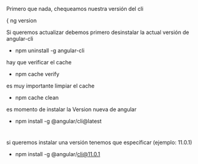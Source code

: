 
Primero que nada, chequeamos nuestra versión del cli

{  ng version 

Si queremos actualizar debemos primero desinstalar la actual versión de angular-cli
*  npm uninstall -g angular-cli

hay que verificar el cache 
* npm cache verify

es muy importante limpiar el cache
*  npm cache clean
 
 es momento de instalar la Version nueva de angular

* npm install -g @angular/cli@latest

# 

si queremos instalar una versión tenemos que específicar (ejemplo: 11.0.1)
*  npm install -g @angular/cli@11.0.1
